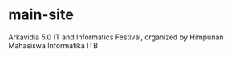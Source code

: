 # main-site
Arkavidia 5.0 IT and Informatics Festival, organized by Himpunan Mahasiswa Informatika ITB

